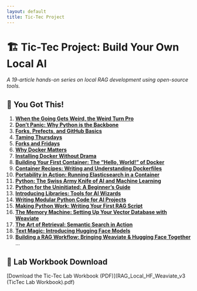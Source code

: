 ```yaml
---
layout: default
title: Tic-Tec Project
---
```


# 🏗️ Tic-Tec Project: Build Your Own Local AI  
*A 19-article hands-on series on local RAG development using open-source tools.*

## 🔨 You Got This!  
1. **[When the Going Gets Weird, the Weird Turn Pro](https://www.linkedin.com/pulse/when-going-gets-weird-turn-pro-welcome-tictec-ken-elwell-wnu4c/)**  
2. **[Don’t Panic: Why Python is the Backbone](https://www.linkedin.com/pulse/dont-panic-building-your-first-local-ai-system-ken-elwell-djuxc/)**
3. **[Forks, Prefects, and GitHub Basics](https://www.linkedin.com/pulse/wednesday-forks-prefects-github-basics-ken-elwell-ztbsc/)**
4. **[Taming Thursdays](https://www.linkedin.com/pulse/taming-thursdaysdiving-deeper-github-ken-elwell-cwfac/)**
5. **[Forks and Fridays](https://www.linkedin.com/pulse/forks-fridaystaking-path-github-branches-ken-elwell-pm7wc/)**
6. **[Why Docker Matters](https://www.linkedin.com/pulse/why-docker-matters-taming-wild-west-environments-ken-elwell-obuyc/)**
7. **[Installing Docker Without Drama](https://www.linkedin.com/pulse/installing-docker-without-drama-setting-stage-ken-elwell-msutc/)**
8. **[Building Your First Container: The “Hello, World!” of Docker](https://www.linkedin.com/pulse/building-your-first-container-hello-world-docker-ken-elwell-xlfvc/)**
9. **[Container Recipes: Writing and Understanding Dockerfiles](https://www.linkedin.com/pulse/container-recipes-writing-understanding-dockerfiles-ken-elwell-im6bc/)**
10. **[Portability in Action: Running Elasticsearch in a Container](https://www.linkedin.com/pulse/portability-action-running-elasticsearch-container-ken-elwell-w3njc/)**
11. **[Python: The Swiss Army Knife of AI and Machine Learning](https://www.linkedin.com/pulse/python-swiss-army-knife-ai-machine-learning-ken-elwell-ijp4c/)**
12. **[Python for the Uninitiated: A Beginner’s Guide](https://www.linkedin.com/pulse/python-uninitiated-beginners-guide-ken-elwell-kvtzc/)**
13. **[Introducing Libraries: Tools for AI Wizards](https://www.linkedin.com/pulse/introducing-libraries-tools-ai-wizards-ken-elwell-xgvfc/)**
14. **[Writing Modular Python Code for AI Projects](https://www.linkedin.com/pulse/writing-modular-python-code-ai-projects-ken-elwell-hfxlc/)**
15. **[Making Python Work: Writing Your First RAG Script](https://www.linkedin.com/pulse/making-python-work-writing-your-first-rag-script-ken-elwell-ypqnc/)**
16. **[The Memory Machine: Setting Up Your Vector Database with Weaviate](https://www.linkedin.com/pulse/memory-machine-setting-up-your-vector-database-weaviate-ken-elwell-ohajc/)**
17. **[The Art of Retrieval: Semantic Search in Action](https://www.linkedin.com/pulse/art-retrieval-semantic-search-action-ken-elwell-vuenc/)**
18. **[Text Magic: Introducing Hugging Face Models](https://www.linkedin.com/pulse/text-magic-introducing-hugging-face-models-ken-elwell-xzxyc/)**
19. **[Building a RAG Workflow: Bringing Weaviate & Hugging Face Together](https://www.linkedin.com/pulse/building-rag-workflow-bringing-weaviate-hugging-face-together-elwell-f04zc/)**
...

## 📒 **Lab Workbook Download**  
[Download the Tic-Tec Lab Workbook (PDF)](RAG_Local_HF_Weaviate_v3 (TicTec Lab Workbook).pdf) 
